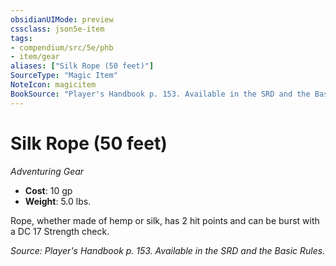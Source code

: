 ```yaml
---
obsidianUIMode: preview
cssclass: json5e-item
tags:
- compendium/src/5e/phb
- item/gear
aliases: ["Silk Rope (50 feet)"]
SourceType: "Magic Item"
NoteIcon: magicitem
BookSource: "Player's Handbook p. 153. Available in the SRD and the Basic Rules."
---
```

# Silk Rope (50 feet)
*Adventuring Gear*  

- **Cost**: 10 gp
- **Weight**: 5.0 lbs.

Rope, whether made of hemp or silk, has 2 hit points and can be burst with a DC 17 Strength check.

*Source: Player's Handbook p. 153. Available in the SRD and the Basic Rules.*